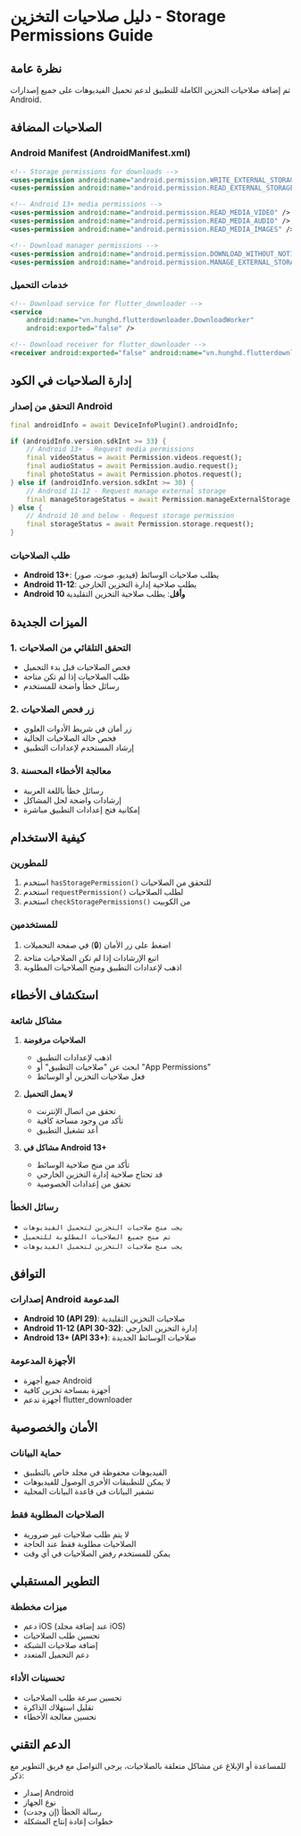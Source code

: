 # دليل صلاحيات التخزين - Storage Permissions Guide

## نظرة عامة
تم إضافة صلاحيات التخزين الكاملة للتطبيق لدعم تحميل الفيديوهات على جميع إصدارات Android.

## الصلاحيات المضافة

### Android Manifest (AndroidManifest.xml)
```xml
<!-- Storage permissions for downloads -->
<uses-permission android:name="android.permission.WRITE_EXTERNAL_STORAGE" />
<uses-permission android:name="android.permission.READ_EXTERNAL_STORAGE" />

<!-- Android 13+ media permissions -->
<uses-permission android:name="android.permission.READ_MEDIA_VIDEO" />
<uses-permission android:name="android.permission.READ_MEDIA_AUDIO" />
<uses-permission android:name="android.permission.READ_MEDIA_IMAGES" />

<!-- Download manager permissions -->
<uses-permission android:name="android.permission.DOWNLOAD_WITHOUT_NOTIFICATION" />
<uses-permission android:name="android.permission.MANAGE_EXTERNAL_STORAGE" />
```

### خدمات التحميل
```xml
<!-- Download service for flutter_downloader -->
<service
    android:name="vn.hunghd.flutterdownloader.DownloadWorker"
    android:exported="false" />

<!-- Download receiver for flutter_downloader -->
<receiver android:exported="false" android:name="vn.hunghd.flutterdownloader.DownloadBroadcastReceiver" />
```

## إدارة الصلاحيات في الكود

### التحقق من إصدار Android
```dart
final androidInfo = await DeviceInfoPlugin().androidInfo;

if (androidInfo.version.sdkInt >= 33) {
    // Android 13+ - Request media permissions
    final videoStatus = await Permission.videos.request();
    final audioStatus = await Permission.audio.request();
    final photoStatus = await Permission.photos.request();
} else if (androidInfo.version.sdkInt >= 30) {
    // Android 11-12 - Request manage external storage
    final manageStorageStatus = await Permission.manageExternalStorage.request();
} else {
    // Android 10 and below - Request storage permission
    final storageStatus = await Permission.storage.request();
}
```

### طلب الصلاحيات
- **Android 13+**: يطلب صلاحيات الوسائط (فيديو، صوت، صور)
- **Android 11-12**: يطلب صلاحية إدارة التخزين الخارجي
- **Android 10 وأقل**: يطلب صلاحية التخزين التقليدية

## الميزات الجديدة

### 1. التحقق التلقائي من الصلاحيات
- فحص الصلاحيات قبل بدء التحميل
- طلب الصلاحيات إذا لم تكن متاحة
- رسائل خطأ واضحة للمستخدم

### 2. زر فحص الصلاحيات
- زر أمان في شريط الأدوات العلوي
- فحص حالة الصلاحيات الحالية
- إرشاد المستخدم لإعدادات التطبيق

### 3. معالجة الأخطاء المحسنة
- رسائل خطأ باللغة العربية
- إرشادات واضحة لحل المشاكل
- إمكانية فتح إعدادات التطبيق مباشرة

## كيفية الاستخدام

### للمطورين
1. استخدم `hasStoragePermission()` للتحقق من الصلاحيات
2. استخدم `requestPermission()` لطلب الصلاحيات
3. استخدم `checkStoragePermissions()` من الكوبيت

### للمستخدمين
1. اضغط على زر الأمان (🔒) في صفحة التحميلات
2. اتبع الإرشادات إذا لم تكن الصلاحيات متاحة
3. اذهب لإعدادات التطبيق ومنح الصلاحيات المطلوبة

## استكشاف الأخطاء

### مشاكل شائعة
1. **الصلاحيات مرفوضة**
   - اذهب لإعدادات التطبيق
   - ابحث عن "صلاحيات التطبيق" أو "App Permissions"
   - فعل صلاحيات التخزين أو الوسائط

2. **لا يعمل التحميل**
   - تحقق من اتصال الإنترنت
   - تأكد من وجود مساحة كافية
   - أعد تشغيل التطبيق

3. **مشاكل في Android 13+**
   - تأكد من منح صلاحية الوسائط
   - قد تحتاج صلاحية إدارة التخزين الخارجي
   - تحقق من إعدادات الخصوصية

### رسائل الخطأ
- `يجب منح صلاحيات التخزين لتحميل الفيديوهات`
- `تم منح جميع الصلاحيات المطلوبة للتحميل`
- `يجب منح صلاحيات التخزين لتحميل الفيديوهات`

## التوافق

### إصدارات Android المدعومة
- **Android 10 (API 29)**: صلاحيات التخزين التقليدية
- **Android 11-12 (API 30-32)**: إدارة التخزين الخارجي
- **Android 13+ (API 33+)**: صلاحيات الوسائط الجديدة

### الأجهزة المدعومة
- جميع أجهزة Android
- أجهزة بمساحة تخزين كافية
- أجهزة تدعم flutter_downloader

## الأمان والخصوصية

### حماية البيانات
- الفيديوهات محفوظة في مجلد خاص بالتطبيق
- لا يمكن للتطبيقات الأخرى الوصول للفيديوهات
- تشفير البيانات في قاعدة البيانات المحلية

### الصلاحيات المطلوبة فقط
- لا يتم طلب صلاحيات غير ضرورية
- الصلاحيات مطلوبة فقط عند الحاجة
- يمكن للمستخدم رفض الصلاحيات في أي وقت

## التطوير المستقبلي

### ميزات مخططة
- دعم iOS (عند إضافة مجلد iOS)
- تحسين طلب الصلاحيات
- إضافة صلاحيات الشبكة
- دعم التحميل المتعدد

### تحسينات الأداء
- تحسين سرعة طلب الصلاحيات
- تقليل استهلاك الذاكرة
- تحسين معالجة الأخطاء

## الدعم التقني

للمساعدة أو الإبلاغ عن مشاكل متعلقة بالصلاحيات، يرجى التواصل مع فريق التطوير مع ذكر:
- إصدار Android
- نوع الجهاز
- رسالة الخطأ (إن وجدت)
- خطوات إعادة إنتاج المشكلة

